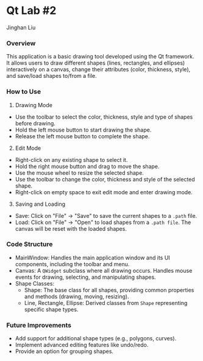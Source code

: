 # Qt Lab #2

Jinghan Liu

### Overview

This application is a basic drawing tool developed using the Qt framework. It allows users to draw different shapes (lines, rectangles, and ellipses) interactively on a canvas, change their attributes (color, thickness, style), and save/load shapes to/from a file.

### How to Use

1. Drawing Mode

- Use the toolbar to select the color, thickness, style and type of shapes before drawing.
- Hold the left mouse button to start drawing the shape.
- Release the left mouse button to complete the shape.

2. Edit Mode

- Right-click on any existing shape to select it.
- Hold the right mouse button and drag to move the shape.
- Use the mouse wheel to resize the selected shape.
- Use the toolbar to change the color, thickness and style of the selected shape.
- Right-click on empty space to exit edit mode and enter drawing mode.

3. Saving and Loading

- Save: Click on "File" -> "Save" to save the current shapes to a `.path` file.
- Load: Click on "File" -> "Open" to load shapes from a `.path file`. The canvas will be reset with the loaded shapes.

### Code Structure

- MainWindow: Handles the main application window and its UI components, including the toolbar and menu.
- Canvas: A `QWidget` subclass where all drawing occurs. Handles mouse events for drawing, selecting, and manipulating shapes.
- Shape Classes:
    - Shape: The base class for all shapes, providing common properties and methods (drawing, moving, resizing).
    - Line, Rectangle, Ellipse: Derived classes from `Shape` representing specific shape types.

### Future Improvements

- Add support for additional shape types (e.g., polygons, curves).
- Implement advanced editing features like undo/redo.
- Provide an option for grouping shapes.
